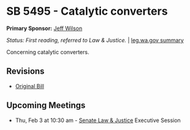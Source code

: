 # SB 5495 - Catalytic converters
**Primary Sponsor:** [Jeff Wilson](/person/leg/jeff.wilson.md)

*Status: First reading, referred to Law & Justice.* | [leg.wa.gov summary](https://app.leg.wa.gov/billsummary?BillNumber=5495&Year=2021)

Concerning catalytic converters.

## Revisions
* [Original Bill](1/)

## Upcoming Meetings
* Thu, Feb 3 at 10:30 am - [Senate Law & Justice](/senate/2021-22/LAW/) Executive Session
